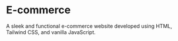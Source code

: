 # E-commerce
A sleek and functional e-commerce website developed using HTML, Tailwind CSS, and vanilla JavaScript. 
